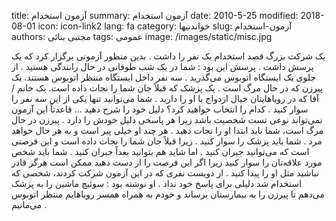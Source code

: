 title: آزمون استخدام
summary: آزمون استخدام
date: 2010-5-25
modified: 2018-08-01
icon:  icon-link2
lang: fa
category: خواندنیها
slug: آزمون-استخدام
authors: مجتبی بنائی
tags: عمومی
image: /images/static/misc.jpg

یک  شرکت  بزرگ  قصد  استخدام  یک  نفر  را  داشت . بدین  منظور  آزمونی  برگزار  کرد  که  یک  پرسش  داشت . پرسش  این  بود :  شما در یک  شب  طوفانی  در  حال  رانندگی  هستید . از  جلوی  یک  ایستگاه  اتوبوس  می‌گذرید . سه  نفر  داخل  ایستگاه  منتظر  اتوبوس هستند. یک  پیرزن  که  در  حال  مرگ  است . یک  پزشک  که  قبلاً  جان  شما  را  نجات داده است. یک  خانم / آقا  که  در  رویاهایتان  خیال  ازدواج  با  او  را  دارید . شما می‌توانید تنها  یکی  از  این  سه  نفر  را  سوار  کنید . کدام  را  انتخاب  خواهید  کرد؟  دلیل  خود  را  شرح  دهید ...  قاعدتاً این  آزمون  نمی‌تواند نوعی  تست  شخصیت  باشد  زیرا  هر  پاسخی  دلیل  خودش  را  دارد .  پیرزن  در  حال  مرگ  است،  شما باید  ابتدا  او  را  نجات  دهید . هر  چند  او  خیلی  پیر  است  و  به  هر  حال  خواهد  مرد .  شما باید  پزشک  را  سوار  کنید . زیرا  قبلاً  جان  شما  را  نجات  داده  است  و این  فرصتی  است  که  می‌توانید جبران  کنید . اما  شاید  هم  بتوانید  بعداً  جبران کنید .  شما باید  شخص  مورد  علاقه‌تان را  سوار  کنید  زیرا  اگر  این  فرصت را از دست دهید  ممکن  است  هرگز  قادر  نباشید  مثل  او  را  پیدا  کنید .  از  دویست  نفری  که  در  این  آزمون  شرکت  کردند،  شخصی  که  استخدام  شد  دلیلی  برای  پاسخ  خود  نداد . او  نوشته  بود :  سوئیچ  ماشین  را  به  پزشک  می‌دهم تا  پیرزن  را به بیمارستان  برساند  و  خودم  به  همراه  همسر  رویاهایم  منتظر  اتوبوس  می‌مانیم .